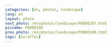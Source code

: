 ```yaml
---
categories: [en, photos, landscape]
lang: en
layout: photo
next_photo: /en/photos/landscape/P0000267.html
picname: P0000109
prev_photo: /en/photos/landscape/P0000100.html
tags: [Giraffes]
---
```

